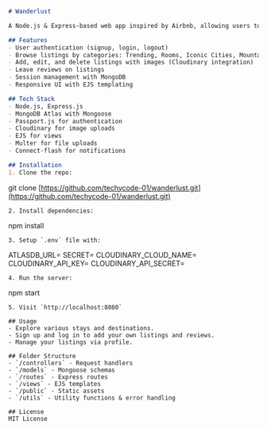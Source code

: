 ```markdown
# Wanderlust

A Node.js & Express-based web app inspired by Airbnb, allowing users to explore, list, and review unique stays worldwide.

## Features
- User authentication (signup, login, logout)
- Browse listings by categories: Trending, Rooms, Iconic Cities, Mountains, Castles, and more
- Add, edit, and delete listings with images (Cloudinary integration)
- Leave reviews on listings
- Session management with MongoDB
- Responsive UI with EJS templating

## Tech Stack
- Node.js, Express.js
- MongoDB Atlas with Mongoose
- Passport.js for authentication
- Cloudinary for image uploads
- EJS for views
- Multer for file uploads
- Connect-flash for notifications

## Installation
1. Clone the repo:
```

git clone [https://github.com/techycode-01/wanderlust.git](https://github.com/techycode-01/wanderlust.git)

```
2. Install dependencies:
```

npm install

```
3. Setup `.env` file with:
```

ATLASDB\_URL=<Your MongoDB Atlas URI>
SECRET=<Your Session Secret>
CLOUDINARY\_CLOUD\_NAME=<Cloudinary Cloud Name>
CLOUDINARY\_API\_KEY=<Cloudinary API Key>
CLOUDINARY\_API\_SECRET=<Cloudinary API Secret>

```
4. Run the server:
```

npm start

```
5. Visit `http://localhost:8080`

## Usage
- Explore various stays and destinations.
- Sign up and log in to add your own listings and reviews.
- Manage your listings via profile.

## Folder Structure
- `/controllers` - Request handlers
- `/models` - Mongoose schemas
- `/routes` - Express routes
- `/views` - EJS templates
- `/public` - Static assets
- `/utils` - Utility functions & error handling

## License
MIT License
```
